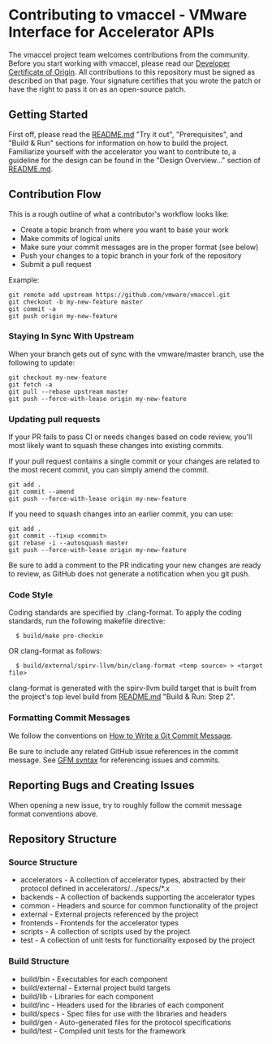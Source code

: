 

# Contributing to vmaccel - VMware Interface for Accelerator APIs

The vmaccel project team welcomes contributions from the community. Before you start working with vmaccel, please read our [Developer Certificate of Origin](https://cla.vmware.com/dco). All contributions to this repository must be signed as described on that page. Your signature certifies that you wrote the patch or have the right to pass it on as an open-source patch.

## Getting Started

First off, please read the [README.md](README.md) "Try it out", "Prerequisites", and "Build & Run" sections for information on how to build the project. Familiarize yourself with the accelerator you want to contribute to, a guideline for the design can be found in the "Design Overview..." section of [README.md](README.md).

## Contribution Flow

This is a rough outline of what a contributor's workflow looks like:

- Create a topic branch from where you want to base your work
- Make commits of logical units
- Make sure your commit messages are in the proper format (see below)
- Push your changes to a topic branch in your fork of the repository
- Submit a pull request

Example:

``` shell
git remote add upstream https://github.com/vmware/vmaccel.git
git checkout -b my-new-feature master
git commit -a
git push origin my-new-feature
```

### Staying In Sync With Upstream

When your branch gets out of sync with the vmware/master branch, use the following to update:

``` shell
git checkout my-new-feature
git fetch -a
git pull --rebase upstream master
git push --force-with-lease origin my-new-feature
```

### Updating pull requests

If your PR fails to pass CI or needs changes based on code review, you'll most likely want to squash these changes into
existing commits.

If your pull request contains a single commit or your changes are related to the most recent commit, you can simply
amend the commit.

``` shell
git add .
git commit --amend
git push --force-with-lease origin my-new-feature
```

If you need to squash changes into an earlier commit, you can use:

``` shell
git add .
git commit --fixup <commit>
git rebase -i --autosquash master
git push --force-with-lease origin my-new-feature
```

Be sure to add a comment to the PR indicating your new changes are ready to review, as GitHub does not generate a
notification when you git push.

### Code Style

Coding standards are specified by .clang-format. To apply the coding
standards, run the following makefile directive:

``` shell
  $ build/make pre-checkin
```

OR clang-format as follows:

``` shell
  $ build/external/spirv-llvm/bin/clang-format <temp source> > <target file>
```

clang-format is generated with the spirv-llvm build target that is built
from the project's top level build from [README.md](README.md) "Build & Run: Step 2".

### Formatting Commit Messages

We follow the conventions on [How to Write a Git Commit Message](http://chris.beams.io/posts/git-commit/).

Be sure to include any related GitHub issue references in the commit message.  See
[GFM syntax](https://guides.github.com/features/mastering-markdown/#GitHub-flavored-markdown) for referencing issues
and commits.

## Reporting Bugs and Creating Issues

When opening a new issue, try to roughly follow the commit message format conventions above.

## Repository Structure

### Source Structure
* accelerators - A collection of accelerator types, abstracted by their protocol defined in accelerators/.../specs/*.x
* backends - A collection of backends supporting the accelerator types
* common - Headers and source for common functionality of the project
* external - External projects referenced by the project
* frontends - Frontends for the accelerator types
* scripts - A collection of scripts used by the project
* test - A collection of unit tests for functionality exposed by the project

### Build Structure
* build/bin - Executables for each component
* build/external - External project build targets
* build/lib - Libraries for each component
* build/inc - Headers used for the libraries of each component
* build/specs - Spec files for use with the libraries and headers
* build/gen - Auto-generated files for the protocol specifications
* build/test - Compiled unit tests for the framework

